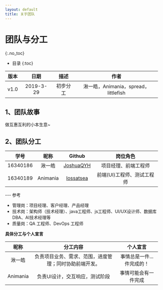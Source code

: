 ```yaml
---
layout: default
title: 关于团队
---
```


# 团队与分工
{:.no_toc}

* 目录
{:toc}

| 版本 |   日期    | 描述 |  作者   |
| :--: | :-------: | :--: | :-----: |
| v1.0 | 2019-3-29 | 初步分工 |湫一皓，Animania，spread，littlefish |

## 1、团队故事

做互惠互利的小本生意~

## 2、团队分工

|学号|昵称|Github|岗位角色|
|:--:|:--:|:--:|:--:|
|16340186|湫一皓|[JoshuaQYH](https://github.com/JoshuaQYH)|项目经理、前端工程师|
|16340189|Animania|[lossatsea](https://github.com/lossatsea)|前端(UI)工程师、测试工程师|


--- 参考
* 管理岗：项目经理、客户经理、产品经理
* 技术岗：架构师（技术经理）、java工程师、js工程师、UI/UX设计师、数据库DBA、AI技术经理等
* 质量岗：QA 工程师、DevOps 工程师


**具体分工与个人宣言**

|昵称|分工内容|个人宣言|
|:--:|:--:|:--:|
|湫一皓|负责项目业务、需求、范围，进度管理；同时协助前端开发。|事情总是一件...件完成的！|
|Animania|负责UI设计，交互响应，测试阶段|事情可能会有一件完成|
